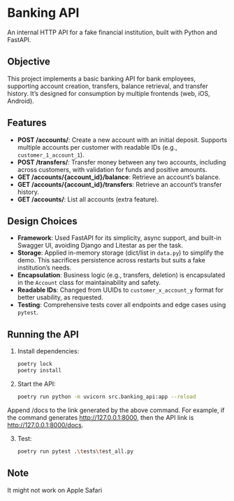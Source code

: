 # Banking API

An internal HTTP API for a fake financial institution, built with Python and FastAPI.

## Objective

This project implements a basic banking API for bank employees, supporting account creation, transfers, balance retrieval, and transfer history. It’s designed for consumption by multiple frontends (web, iOS, Android).

## Features

- **POST /accounts/**: Create a new account with an initial deposit. Supports multiple accounts per customer with readable IDs (e.g., `customer_1_account_1`).
- **POST /transfers/**: Transfer money between any two accounts, including across customers, with validation for funds and positive amounts.
- **GET /accounts/{account_id}/balance**: Retrieve an account’s balance.
- **GET /accounts/{account_id}/transfers**: Retrieve an account’s transfer history.
- **GET /accounts/**: List all accounts (extra feature).

## Design Choices

- **Framework**: Used FastAPI for its simplicity, async support, and built-in Swagger UI, avoiding Django and Litestar as per the task.
- **Storage**: Applied in-memory storage (dict/list in `data.py`) to simplify the demo. This sacrifices persistence across restarts but suits a fake institution’s needs.
- **Encapsulation**: Business logic (e.g., transfers, deletion) is encapsulated in the `Account` class for maintainability and safety.
- **Readable IDs**: Changed from UUIDs to `customer_x_account_y` format for better usability, as requested.
- **Testing**: Comprehensive tests cover all endpoints and edge cases using `pytest`.

## Running the API

1. Install dependencies:
   ```bash
   poetry lock
   poetry install

2. Start the API:
   ```bash
   poetry run python -m uvicorn src.banking_api:app --reload

Append /docs to the link generated by the above command. For example, if the command
generates http://127.0.0.1:8000, then the API link is http://127.0.0.1:8000/docs.

3. Test:
   ```bash
   poetry run pytest .\tests\test_all.py

## Note
It might not work on Apple Safari